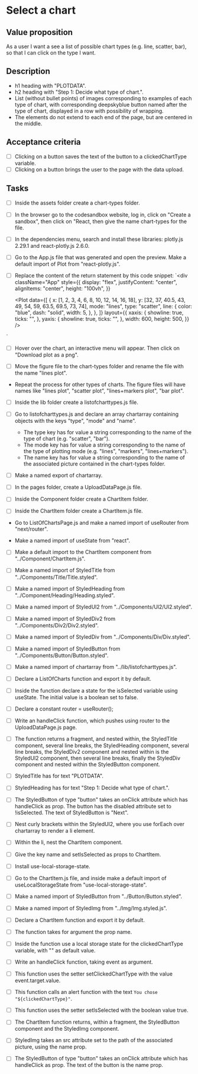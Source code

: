 # Select a chart

## Value proposition

As a user
I want a see a list of possible chart types (e.g. line, scatter, bar),
so that I can click on the type I want.

## Description

- h1 heading with "PLOTDATA".
- h2 heading with "Step 1: Decide what type of chart.".
- List (without bullet points) of images corresponding to examples of each type of chart, with corresponding deepskyblue button named after the type of chart, displayed in a row with possibility of wrapping.
- The elements do not extend to each end of the page, but are centered in the middle.

## Acceptance criteria

- [ ] Clicking on a button saves the text of the button to a clickedChartType variable.
- [ ] Clicking on a button brings the user to the page with the data upload.

## Tasks

- [ ] Inside the assets folder create a chart-types folder.

- [ ] In the browser go to the codesandbox website, log in, click on "Create a sandbox", then click on "React, then give the name chart-types for the file.

- [ ] In the dependencies menu, search and install these libraries: plotly.js 2.29.1 and react-plotly.js 2.6.0.

- [ ] Go to the App.js file that was generated and open the preview. Make a default import of Plot from "react-plotly.js".

- [ ] Replace the content of the return statement by this code snippet:
      `<div
      className="App"
      style={{
        display: "flex",
        justifyContent: "center",
        alignItems: "center",
        height: "100vh",
      }}
    >
  <Plot
        data={[
          {
            x: [1, 2, 3, 4, 6, 8, 10, 12, 14, 16, 18],
            y: [32, 37, 40.5, 43, 49, 54, 59, 63.5, 69.5, 73, 74],
            mode: "lines",
            type: "scatter",
            line: {
              color: "blue",
              dash: "solid",
              width: 5,
            },
          },
          ]}
        layout={{
          xaxis: {
            showline: true,
            ticks: "",
          },
          yaxis: {
            showline: true,
            ticks: "",
          },
          width: 600,
          height: 500,
        }}
      />
    </div>
`

- [ ] Hover over the chart, an interactive menu will appear. Then click on "Download plot as a png".

- [ ] Move the figure file to the chart-types folder and rename the file with the name "lines plot".

- Repeat the process for other types of charts. The figure files will have names like "lines plot", "scatter plot", "lines+markers plot", "bar plot".

- [ ] Inside the lib folder create a listofcharttypes.js file.

- [ ] Go to listofcharttypes.js and declare an array chartarray containing objects with the keys "type", "mode" and "name".

  - The type key has for value a string corresponding to the name of the type of chart (e.g. "scatter", "bar").
  - The mode key has for value a string corresponding to the name of the type of plotting mode (e.g. "lines", "markers", "lines+markers").
  - The name key has for value a string corresponding to the name of the associated picture contained in the chart-types folder.

- [ ] Make a named export of chartarray.

- [ ] In the pages folder, create a UploadDataPage.js file.

- [ ] Inside the Component folder create a ChartItem folder.

- [ ] Inside the ChartItem folder create a ChartItem.js file.

- Go to ListOfChartsPage.js and make a named import of useRouter from "next/router".

- Make a named import of useState from "react".

- [ ] Make a default import to the ChartItem component from "../Component/ChartItem.js".

- [ ] Make a named import of StyledTitle from "../Components/Title/Title.styled".

- [ ] Make a named import of StyledHeading from "../Component/Heading/Heading.styled".

- [ ] Make a named import of StyledUl2 from "../Components/Ul2/Ul2.styled".

- [ ] Make a named import of StyledDiv2 from "../Components/Div2/Div2.styled".

- [ ] Make a named import of StyledDiv from "../Components/Div/Div.styled".

- [ ] Make a named import of StyledButton from "../Components/Button/Button.styled".

- [ ] Make a named import of chartarray from "../lib/listofcharttypes.js".

- [ ] Declare a ListOfCharts function and export it by default.

- [ ] Inside the function declare a state for the isSelected variable using useState. The initial value is a boolean set to false.

- [ ] Declare a constant router = useRouter();

- [ ] Write an handleClick function, which pushes using router to the UploadDataPage.js page.

- [ ] The function returns a fragment, and nested within, the StyledTitle component, several line breaks, the StyledHeading component, several line breaks, the StyledDiv2 component and nested within is the StyledUl2 component, then several line breaks, finally the StyledDiv component and nested within the StyledButton component.

- [ ] StyledTitle has for text "PLOTDATA".

- [ ] StyledHeading has for text "Step 1: Decide what type of chart.".

- [ ] The StyledButton of type "button" takes an onClick attribute which has handleClick as prop. The button has the disabled attribute set to !isSelected. The text of StyledButton is "Next".

- [ ] Nest curly brackets within the StyledUl2, where you use forEach over chartarray to render a li element.

- [ ] Within the li, nest the ChartItem component.

- [ ] Give the key name and setIsSelected as props to ChartItem.

- [ ] Install use-local-storage-state.

- [ ] Go to the ChartItem.js file, and inside make a default import of useLocalStorageState from "use-local-storage-state".

- [ ] Make a named import of StyledButton from "../Button/Button.styled".

- [ ] Make a named import of StyledImg from "../Img/Img.styled.js".

- [ ] Declare a ChartItem function and export it by default.

- [ ] The function takes for argument the prop name.

- [ ] Inside the function use a local storage state for the clickedChartType variable, with "" as default value.

- [ ] Write an handleClick function, taking event as argument.

- [ ] This function uses the setter setClickedChartType with the value event.target.value.

- [ ] This function calls an alert function with the text `You chose "${clickedChartType}"`.

- [ ] This function uses the setter setIsSelected with the boolean value true.

- [ ] The ChartItem function returns, within a fragment, the StyledButton component and the StyledImg component.

- [ ] StyledImg takes an src attribute set to the path of the associated picture, using the name prop.

- [ ] The StyledButton of type "button" takes an onClick attribute which has handleClick as prop. The text of the button is the name prop.
